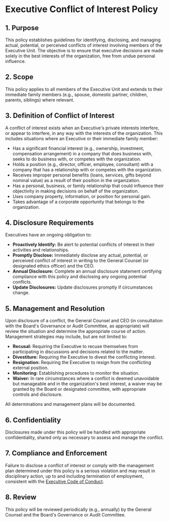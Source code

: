 # Executive Conflict of Interest Policy

## 1. Purpose

This policy establishes guidelines for identifying, disclosing, and managing actual, potential, or perceived conflicts of interest involving members of the Executive Unit. The objective is to ensure that executive decisions are made solely in the best interests of the organization, free from undue personal influence.

## 2. Scope

This policy applies to all members of the Executive Unit and extends to their immediate family members (e.g., spouse, domestic partner, children, parents, siblings) where relevant.

## 3. Definition of Conflict of Interest

A conflict of interest exists when an Executive's private interests interfere, or appear to interfere, in any way with the interests of the organization. This includes situations where an Executive or their immediate family member:

*   Has a significant financial interest (e.g., ownership, investment, compensation arrangement) in a company that does business with, seeks to do business with, or competes with the organization.
*   Holds a position (e.g., director, officer, employee, consultant) with a company that has a relationship with or competes with the organization.
*   Receives improper personal benefits (loans, services, gifts beyond nominal value) as a result of their position in the organization.
*   Has a personal, business, or family relationship that could influence their objectivity in making decisions on behalf of the organization.
*   Uses company property, information, or position for personal gain.
*   Takes advantage of a corporate opportunity that belongs to the organization.

## 4. Disclosure Requirements

Executives have an ongoing obligation to:

*   **Proactively Identify:** Be alert to potential conflicts of interest in their activities and relationships.
*   **Promptly Disclose:** Immediately disclose any actual, potential, or perceived conflict of interest in writing to the General Counsel (or designated ethics officer) and the CEO.
*   **Annual Disclosure:** Complete an annual disclosure statement certifying compliance with this policy and disclosing any ongoing potential conflicts.
*   **Update Disclosures:** Update disclosures promptly if circumstances change.

## 5. Management and Resolution

Upon disclosure of a conflict, the General Counsel and CEO (in consultation with the Board's Governance or Audit Committee, as appropriate) will review the situation and determine the appropriate course of action. Management strategies may include, but are not limited to:

*   **Recusal:** Requiring the Executive to recuse themselves from participating in discussions and decisions related to the matter.
*   **Divestiture:** Requiring the Executive to divest the conflicting interest.
*   **Resignation:** Requiring the Executive to resign from the conflicting external position.
*   **Monitoring:** Establishing procedures to monitor the situation.
*   **Waiver:** In rare circumstances where a conflict is deemed unavoidable but manageable and in the organization's best interest, a waiver may be granted by the Board or designated committee, with appropriate controls and disclosure.

All determinations and management plans will be documented.

## 6. Confidentiality

Disclosures made under this policy will be handled with appropriate confidentiality, shared only as necessary to assess and manage the conflict.

## 7. Compliance and Enforcement

Failure to disclose a conflict of interest or comply with the management plan determined under this policy is a serious violation and may result in disciplinary action, up to and including termination of employment, consistent with the [Executive Code of Conduct](./CodeOfConduct.md).

## 8. Review

This policy will be reviewed periodically (e.g., annually) by the General Counsel and the Board's Governance or Audit Committee. 